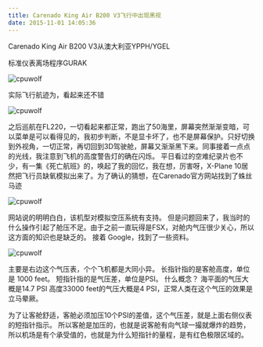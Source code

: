 ```yaml
---
title: Carenado King Air B200 V3飞行中出现黑视
date: 2015-11-01 14:05:36
---
```





Carenado King Air B200 V3从澳大利亚YPPH/YGEL

标准仪表离场程序GURAK

![cpuwolf](/images/data/attachment/201511/01/220340wwhlbipllhw2ghz2.jpg)

实际飞行航迹为，看起来还不错

![cpuwolf](/images/data/attachment/201511/01/220521nm4m8sp8ps4sz4kt.jpg)

之后巡航在FL220，一切看起来都正常，跑出了50海里，屏幕突然渐渐变暗，可以菜单是可以看得见的，我初步判断，不是显卡坏了，也不是屏幕保护。只好切换到外视角，一切正常，再切回到3D驾驶舱，屏幕又渐渐黑下来。同事接着一点点的光线，我注意到飞机的高度警告灯的确在闪烁。
平日看过的空难纪录片也不少，有一集《死亡航班》的，唤起了我的回忆，我在想，厉害呀，X-Plane 10居然把飞行员缺氧模拟出来了。为了确认的猜想，在Carenado官方网站找到了蛛丝马迹

![cpuwolf](/images/data/attachment/201511/01/221239qvf1gxvxfzlc1m9e.jpg)

网站说的明明白白，该机型对模拟空压系统有支持。
但是问题回来了，我当时的什么操作引起了舱压不足。由于之前一直玩得是FSX，对舱内气压很少关心，所以这方面的知识也是缺乏的。
接着 Google，找到了一些资料。

![cpuwolf](/images/data/attachment/201511/01/221924dz479ksnqgn7hsqy.png)


主要是右边这个气压表，个个飞机都是大同小异。
长指针指的是客舱高度，单位是 1000 feet。
短指针指的是气压差，单位是PSI。
什么概念？
海平面的气压大概是14.7 PSI
高度33000 feet的气压大概是4 PSI，正常人类在这个气压的效果是立马晕厥。

为了让客舱舒适，客舱必须加压10个PSI的差值，这个气压差，就是上面右侧仪表的短指针指示。
所以客舱是加压的，也就是说客舱有向气球一撮就爆炸的趋势，所以机场是有个承受值的，也就是为什么短指针的量程，是有红色极限区域的。



